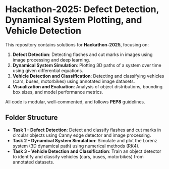 # Hackathon-2025: Defect Detection, Dynamical System Plotting, and Vehicle Detection

This repository contains solutions for **Hackathon-2025**, focusing on:  

1. **Defect Detection**: Detecting flashes and cut marks in images using image processing and deep learning.  
2. **Dynamical System Simulation**: Plotting 3D paths of a system over time using given differential equations.  
3. **Vehicle Detection and Classification**: Detecting and classifying vehicles (cars, buses, motorbikes) using annotated image datasets.  
4. **Visualization and Evaluation**: Analysis of object distributions, bounding box sizes, and model performance metrics.

All code is modular, well-commented, and follows **PEP8** guidelines.

## Folder Structure

- **Task 1 – Defect Detection**: Detect and classify flashes and cut marks in circular objects using Canny edge detector and image processing.  
- **Task 2 – Dynamical System Simulation**: Simulate and plot the Lorenz system (3D dynamical path) using numerical methods (RK4).  
- **Task 3 – Vehicle Detection and Classification**: Train an object detector to identify and classify vehicles (cars, buses, motorbikes) from annotated datasets.  
